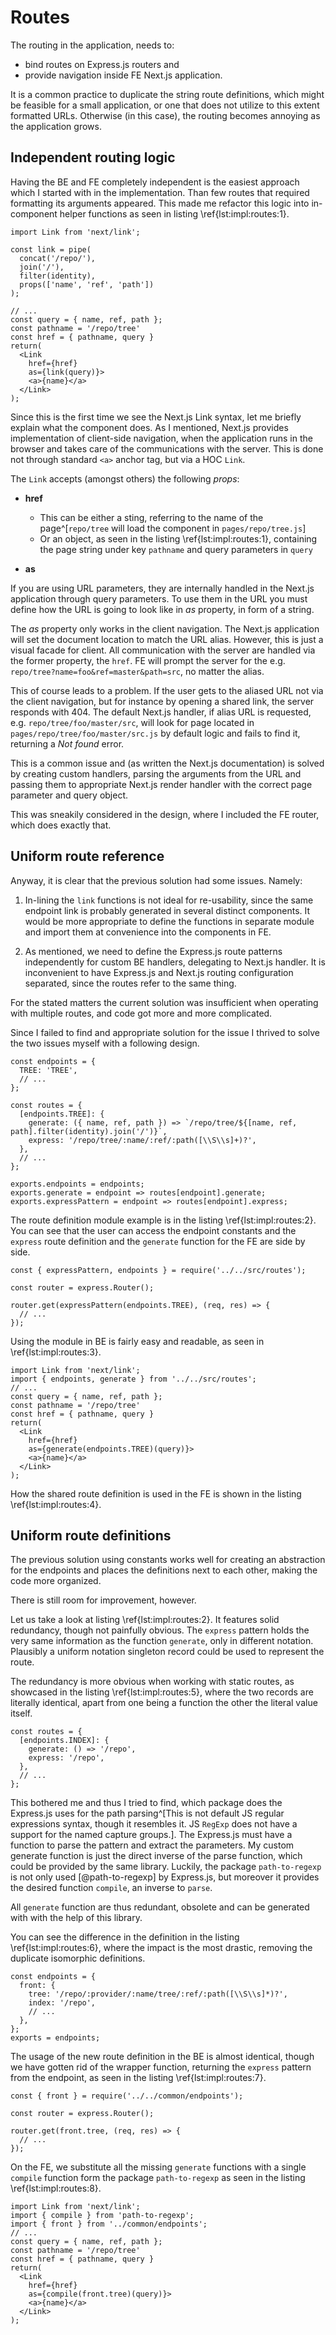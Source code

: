 # Routes

The routing in the application, needs to:

- bind routes on Express.js routers and
- provide navigation inside FE Next.js application.

It is a common practice to duplicate the string route definitions, which might be feasible for a small application, or one that does not utilize to this extent formatted URLs.
Otherwise (in this case), the routing becomes annoying as the application grows.

## Independent routing logic

Having the BE and FE completely independent is the easiest approach which I started with in the implementation.
Than few routes that required formatting its arguments appeared.
This made me refactor this logic into in-component helper functions as seen in listing \ref{lst:impl:routes:1}.

```{language=jsx caption="Implementation: Generating routes via inline functions" label="lst:impl:routes:1"}
import Link from 'next/link';

const link = pipe(
  concat('/repo/'),
  join('/'),
  filter(identity),
  props(['name', 'ref', 'path'])
);

// ...
const query = { name, ref, path };
const pathname = '/repo/tree'
const href = { pathname, query }
return(
  <Link
    href={href}
    as={link(query)}>
    <a>{name}</a>
  </Link>
);
```

Since this is the first time we see the Next.js Link syntax, let me briefly explain what the component does.
As I mentioned, Next.js provides implementation of client-side navigation, when the application runs in the browser and takes care of the communications with the server.
This is done not through standard `<a>` anchor tag, but via a HOC `Link`.

The `Link` accepts (amongst others) the following *props*:

- **href**
    - This can be either a sting, referring to the name of the page^[`repo/tree` will load the component in `pages/repo/tree.js`]
    - Or an object, as seen in the listing \ref{lst:impl:routes:1}, containing the page string under key `pathname` and query parameters in `query`

- **as**

If you are using URL parameters, they are internally handled in the Next.js application through query parameters.
To use them in the URL you must define how the URL is going to look like in *as* property, in form of a string.

The *as* property only works in the client navigation.
The Next.js application will set the document location to match the URL alias.
However, this is just a visual facade for client.
All communication with the server are handled via the former property, the `href`.
FE will prompt the server for the e.g. `repo/tree?name=foo&ref=master&path=src`, no matter the alias.

This of course leads to a problem.
If the user gets to the aliased URL not via the client navigation, but for instance by opening a shared link, the server responds with 404.
The default Next.js handler, if alias URL is requested, e.g. `repo/tree/foo/master/src`, will look for page located in `pages/repo/tree/foo/master/src.js` by default logic and fails to find it, returning a *Not found* error.

This is a common issue and (as written the Next.js documentation) is solved by creating custom handlers, parsing the arguments from the URL and passing them to appropriate Next.js render handler with the correct page parameter and query object.

This was sneakily considered in the design, where I included the FE router, which does exactly that.

## Uniform route reference

Anyway, it is clear that the previous solution had some issues.
Namely:

1. In-lining the `link` functions is not ideal for re-usability, since the same endpoint link is probably generated in several distinct components.
It would be more appropriate to define the functions in separate module and import them at convenience into the components in FE.

2. As mentioned, we need to define the Express.js route patterns independently for custom BE handlers, delegating to Next.js handler.
It is inconvenient to have Express.js and Next.js routing configuration separated, since the routes refer to the same thing.

For the stated matters the current solution was insufficient when operating with multiple routes, and code got more and more complicated.

Since I failed to find and appropriate solution for the issue I thrived to solve the two issues myself with a following design.

```{language=js caption="Implementation: Routes module -- definition" label="lst:impl:routes:2"}
const endpoints = {
  TREE: 'TREE',
  // ...
};

const routes = {
  [endpoints.TREE]: {
    generate: ({ name, ref, path }) => `/repo/tree/${[name, ref, path].filter(identity).join('/')}`,
    express: '/repo/tree/:name/:ref/:path([\\S\\s]+)?',
  },
  // ...
};

exports.endpoints = endpoints;
exports.generate = endpoint => routes[endpoint].generate;
exports.expressPattern = endpoint => routes[endpoint].express;
```


The route definition module example is in the listing \ref{lst:impl:routes:2}.
You can see that the user can access the endpoint constants and the `express` route definition and the `generate` function for the FE are side by side.

```{language=js caption="Implementation: Routes module -- back-end" label="lst:impl:routes:3"}
const { expressPattern, endpoints } = require('../../src/routes');

const router = express.Router();

router.get(expressPattern(endpoints.TREE), (req, res) => {
  // ...
});
```

Using the module in BE is fairly easy and readable, as seen in \ref{lst:impl:routes:3}.

```{language=jsx caption="Implementation: Routes module -- front-end" label="lst:impl:routes:4"}
import Link from 'next/link';
import { endpoints, generate } from '../../src/routes';
// ...
const query = { name, ref, path };
const pathname = '/repo/tree'
const href = { pathname, query }
return(
  <Link
    href={href}
    as={generate(endpoints.TREE)(query)}>
    <a>{name}</a>
  </Link>
);
```
How the shared route definition is used in the FE is shown in the listing \ref{lst:impl:routes:4}.

## Uniform route definitions

The previous solution using constants works well for creating an abstraction for the endpoints and places the definitions next to each other, making the code more organized.

There is still room for improvement, however.

Let us take a look at listing \ref{lst:impl:routes:2}.
It features solid redundancy, though not painfully obvious.
The `express` pattern holds the very same information as the function `generate`, only in different notation.
Plausibly a uniform notation singleton record could be used to represent the route.

The redundancy is more obvious when working with static routes, as showcased in the listing \ref{lst:impl:routes:5}, where the two records are literally identical, apart from one being a function the other the literal value itself.

```{language=js caption="Implementation: Routes module -- definition of a static route" label="lst:impl:routes:5"}
const routes = {
  [endpoints.INDEX]: {
    generate: () => '/repo',
    express: '/repo',
  },
  // ...
};
```

This bothered me and thus I tried to find, which package does the Express.js uses for the path parsing^[This is not default JS regular expressions syntax, though it resembles it. JS `RegExp` does not have a support for the named capture groups.].
The Express.js must have a function to parse the pattern and extract the parameters.
My custom generate function is just the direct inverse of the parse function, which could be provided by the same library.
Luckily, the package `path-to-regexp` is not only used [@path-to-regexp] by Express.js, but moreover it provides the desired function `compile`, an inverse to `parse`.

All `generate` function are thus redundant, obsolete and can be generated with with the help of this library.

You can see the difference in the definition in the listing \ref{lst:impl:routes:6}, where the impact is the most drastic, removing the duplicate isomorphic definitions.

```{language=js caption="Implementation: Routes uniform definition module -- definition" label="lst:impl:routes:6"}
const endpoints = {
  front: {
    tree: '/repo/:provider/:name/tree/:ref/:path([\\S\\s]*)?',
    index: '/repo',
    // ...
  },
};
exports = endpoints;
```

The usage of the new route definition in the BE is almost identical, though we have gotten rid of the wrapper function, returning the `express` pattern from the endpoint, as seen in the listing \ref{lst:impl:routes:7}.

```{language=js caption="Implementation: Routes uniform definition module -- back-end" label="lst:impl:routes:7"}
const { front } = require('../../common/endpoints');

const router = express.Router();

router.get(front.tree, (req, res) => {
  // ...
});
```

On the FE, we substitute all the missing `generate` functions with a single `compile` function form the package `path-to-regexp` as seen in the listing \ref{lst:impl:routes:8}.

```{language=jsx caption="Implementation: Routes uniform definition module -- front-end" label="lst:impl:routes:8"}
import Link from 'next/link';
import { compile } from 'path-to-regexp';
import { front } from '../common/endpoints';
// ...
const query = { name, ref, path };
const pathname = '/repo/tree'
const href = { pathname, query }
return(
  <Link
    href={href}
    as={compile(front.tree)(query)}>
    <a>{name}</a>
  </Link>
);
```